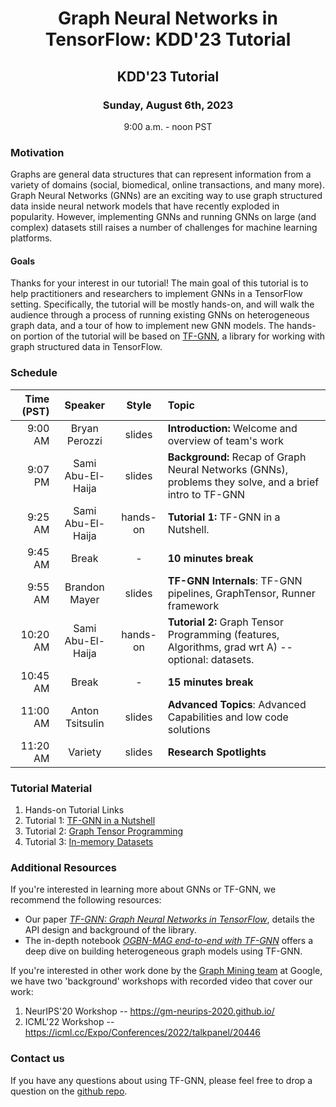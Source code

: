 # <p align="center"> Graph Neural Networks in TensorFlow: KDD'23 Tutorial </p>

## <p align="center">**KDD'23 Tutorial**</p>
### <p align="center">Sunday, August 6th, 2023</p>
<p align="center">9:00 a.m. - noon PST</p>

### Motivation

Graphs are general data structures that can represent information from a variety
of domains (social, biomedical, online transactions, and many more). Graph
Neural Networks (GNNs) are an exciting way to use graph structured data inside
neural network models that have recently exploded in popularity. However,
implementing GNNs and running GNNs on large (and complex) datasets still raises
a number of challenges for machine learning platforms.

#### Goals

Thanks for your interest in our tutorial! The main goal of this tutorial is to
help practitioners and researchers to implement GNNs in a TensorFlow setting.
Specifically, the tutorial will be mostly hands-on, and will walk the audience
through a process of running existing GNNs on heterogeneous graph data, and a
tour of how to implement new GNN models. The hands-on portion of the tutorial
will be based on [TF-GNN](https://github.com/tensorflow/gnn), a library for
working with graph structured data in TensorFlow.

### Schedule

| Time (PST)  | Speaker            | Style    | Topic  |
| ----------: |:---------------:   | :-----:  | :----- |
| 9:00 AM       | Bryan Perozzi      | slides   | **Introduction:** Welcome and overview of team's work |
| 9:07 PM     | Sami Abu-El-Haija  | slides   | **Background:** Recap of Graph Neural Networks (GNNs), problems they solve, and a brief intro to TF-GNN  |
| 9:25 AM     | Sami Abu-El-Haija  | hands-on | **Tutorial 1:** TF-GNN in a Nutshell. |
| 9:45 AM     | Break     | -   | **10 minutes break** |
| 9:55 AM     | Brandon Mayer     | slides   | **TF-GNN Internals**: TF-GNN pipelines, GraphTensor, Runner framework |
| 10:20 AM     | Sami Abu-El-Haija     | hands-on | **Tutorial 2:** Graph Tensor Programming (features, Algorithms, grad wrt A) -- optional: datasets. |
| 10:45 AM     | Break     | -   | **15 minutes break** |
| 11:00 AM     | Anton Tsitsulin     | slides | **Advanced Topics**: Advanced Capabilities and low code solutions |
| 11:20 AM     | Variety     | slides | **Research Spotlights** |


### Tutorial Material

1.  Hands-on Tutorial Links
  1.  Tutorial 1: [TF-GNN in a Nutshell](https://github.com/tensorflow/gnn/blob/main/examples/tutorials/kdd_2023/code_tutorial_1.ipynb)
  2.  Tutorial 2: [Graph Tensor Programming](https://github.com/tensorflow/gnn/blob/main/examples/tutorials/kdd_2023/code_tutorial_2.ipynb)
  3.  Tutorial 3: [In-memory Datasets](https://github.com/tensorflow/gnn/blob/main/examples/tutorials/kdd_2023/code_tutorial_datasets.ipynb)


### Additional Resources

If you're interested in learning more about GNNs or TF-GNN, we recommend the
following resources:

-   Our paper
    [*TF-GNN: Graph Neural Networks in TensorFlow*](https://arxiv.org/pdf/2207.03522.pdf),
    details the API design and background of the library.
-   The in-depth notebook
    [*OGBN-MAG end-to-end with TF-GNN*](https://github.com/tensorflow/gnn/blob/main/examples/notebooks/ogbn_mag_e2e.ipynb)
    offers a deep dive on building heterogeneous graph models using TF-GNN.

If you're interested in other work done by the
[Graph Mining team](https://research.google/teams/graph-mining/) at Google, we
have two 'background' workshops with recorded video that cover our work:

1.  NeurIPS'20 Workshop -- https://gm-neurips-2020.github.io/
2.  ICML'22 Workshop -- https://icml.cc/Expo/Conferences/2022/talkpanel/20446

### Contact us

If you have any questions about using TF-GNN, please feel free to drop a
question on the [github repo](https://github.com/tensorflow/gnn/).

